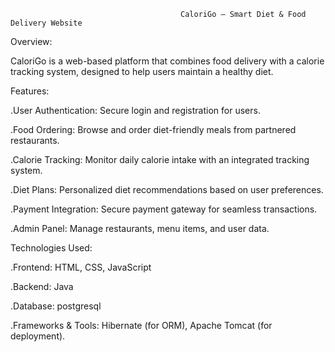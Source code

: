                                           CaloriGo – Smart Diet & Food Delivery Website

Overview:

CaloriGo is a web-based platform that combines food delivery with a calorie
tracking system, designed to help users maintain a healthy diet. 

Features:

.User Authentication: Secure login and registration for users.

.Food Ordering: Browse and order diet-friendly meals from partnered restaurants.

.Calorie Tracking: Monitor daily calorie intake with an integrated tracking system.

.Diet Plans: Personalized diet recommendations based on user preferences.

.Payment Integration: Secure payment gateway for seamless transactions.

.Admin Panel: Manage restaurants, menu items, and user data.

Technologies Used:

.Frontend: HTML, CSS, JavaScript

.Backend: Java

.Database: postgresql

.Frameworks & Tools: Hibernate (for ORM), Apache Tomcat (for deployment).


